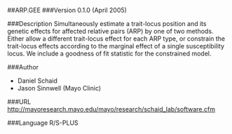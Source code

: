 ##ARP.GEE
###Version
0.1.0 (April 2005)

###Description
Simultaneously estimate a trait-locus position and its genetic effects for affected relative pairs (ARP) by one of two methods. Either allow a different trait-locus effect for each ARP type, or constrain the trait-locus effects according to the marginal effect of a single susceptibility locus. We include a goodness of fit statistic for the constrained model.

###Author
* Daniel Schaid
* Jason Sinnwell (Mayo Clinic)

###URL
http://mayoresearch.mayo.edu/mayo/research/schaid_lab/software.cfm

###Language
R/S-PLUS


